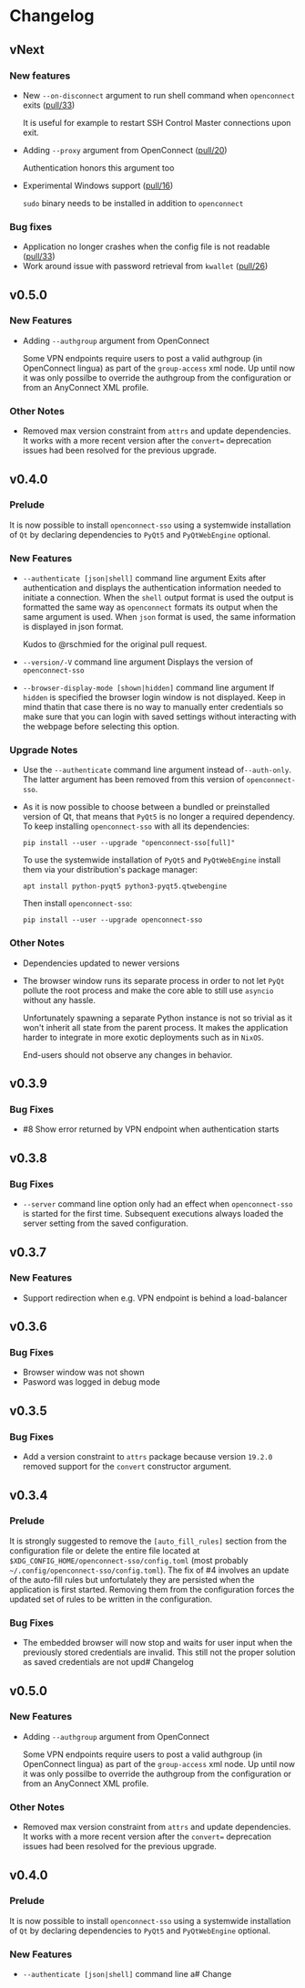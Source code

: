 # Changelog

## vNext

### New features

- New `--on-disconnect` argument to run shell command when `openconnect` exits
  ([pull/33](https://github.com/vlaci/openconnect-sso/pull/33))

  It is useful for example to restart SSH Control Master connections upon exit.

- Adding `--proxy` argument from OpenConnect
  ([pull/20](https://github.com/vlaci/openconnect-sso/pull/20))

  Authentication honors this argument too

- Experimental Windows support
  ([pull/16](https://github.com/vlaci/openconnect-sso/pull/16))

  `sudo` binary needs to be installed in addition to `openconnect`

### Bug fixes

- Application no longer crashes when the config file is not readable
  ([pull/33](https://github.com/vlaci/openconnect-sso/pull/33))
- Work around issue with password retrieval from `kwallet`
  ([pull/26](https://github.com/vlaci/openconnect-sso/pull/26))

## v0.5.0

### New Features

- Adding `--authgroup` argument from OpenConnect

  Some VPN endpoints require users to post a valid authgroup (in
  OpenConnect lingua) as part of the `group-access` xml node. Up until
  now it was only possilbe to override the authgroup from the
  configuration or from an AnyConnect XML profile.

### Other Notes

- Removed max version constraint from `attrs` and update dependencies.
  It works with a more recent version after the `convert=` deprecation
  issues had been resolved for the previous upgrade.

## v0.4.0

### Prelude

It is now possible to install `openconnect-sso` using a systemwide
installation of `Qt` by declaring dependencies to `PyQt5` and
`PyQtWebEngine` optional.

### New Features

- `--authenticate [json|shell]` command line argument
  Exits after authentication and displays the authentication
  information needed to initiate a connection. When the `shell` output
  format is used the output is formatted the same way as `openconnect`
  formats its output when the same argument is used. When `json`
  format is used, the same information is displayed in json format.

  Kudos to @rschmied for the original pull request.

- `--version/-V` command line argument
  Displays the version of `openconnect-sso`

- `--browser-display-mode [shown|hidden]` command line argument
  If `hidden` is specified the browser login window is not displayed.
  Keep in mind thatin that case there is no way to manually enter
  credentials so make sure that you can login with saved settings
  without interacting with the webpage before selecting this option.

### Upgrade Notes

- Use the `--authenticate` command line argument instead
  of`--auth-only`. The latter argument has been removed from this
  version of `openconnect-sso`.

- As it is now possible to choose between a bundled or preinstalled
  version of Qt, that means that `PyQt5` is no longer a required
  dependency. To keep installing `openconnect-sso` with all its
  dependencies:

      pip install --user --upgrade "openconnect-sso[full]"

  To use the systemwide installation of `PyQt5` and `PyQtWebEngine`
  install them via your distribution's package manager:

      apt install python-pyqt5 python3-pyqt5.qtwebengine

  Then install `openconnect-sso`:

      pip install --user --upgrade openconnect-sso

### Other Notes

- Dependencies updated to newer versions

- The browser window runs its separate process in order to not let
  `PyQt` pollute the root process and make the core able to still use
  `asyncio` without any hassle.

  Unfortunately spawning a separate Python instance is not so trivial
  as it won't inherit all state from the parent process. It makes the
  application harder to integrate in more exotic deployments such as
  in `NixOS`.

  End-users should not observe any changes in behavior.

## v0.3.9

### Bug Fixes

- \#8 Show error returned by VPN endpoint when authentication starts

## v0.3.8

### Bug Fixes

- `--server` command line option only had an effect when
  `openconnect-sso` is started for the first time. Subsequent
  executions always loaded the server setting from the saved
  configuration.

## v0.3.7

### New Features

- Support redirection when e.g. VPN endpoint is behind a load-balancer

## v0.3.6

### Bug Fixes

- Browser window was not shown
- Pasword was logged in debug mode

## v0.3.5

### Bug Fixes

- Add a version constraint to `attrs` package because version `19.2.0`
  removed support for the `convert` constructor argument.

## v0.3.4

### Prelude

It is strongly suggested to remove the `[auto_fill_rules]` section from
the configuration file or delete the entire file located at
`$XDG_CONFIG_HOME/openconnect-sso/config.toml` (most probably
`~/.config/openconnect-sso/config.toml`). The fix of \#4 involves an
update of the auto-fill rules but unfortulately they are persisted when
the application is first started. Removing them from the configuration
forces the updated set of rules to be written in the configuration.

### Bug Fixes

- The embedded browser will now stop and waits for user input when the
  previously stored credentials are invalid. This still not the proper
  solution as saved credentials are not upd# Changelog

## v0.5.0

### New Features

- Adding `--authgroup` argument from OpenConnect

  Some VPN endpoints require users to post a valid authgroup (in
  OpenConnect lingua) as part of the `group-access` xml node. Up until
  now it was only possilbe to override the authgroup from the
  configuration or from an AnyConnect XML profile.

### Other Notes

- Removed max version constraint from `attrs` and update dependencies.
  It works with a more recent version after the `convert=` deprecation
  issues had been resolved for the previous upgrade.

## v0.4.0

### Prelude

It is now possible to install `openconnect-sso` using a systemwide
installation of `Qt` by declaring dependencies to `PyQt5` and
`PyQtWebEngine` optional.

### New Features

- `--authenticate [json|shell]` command line a# Change
